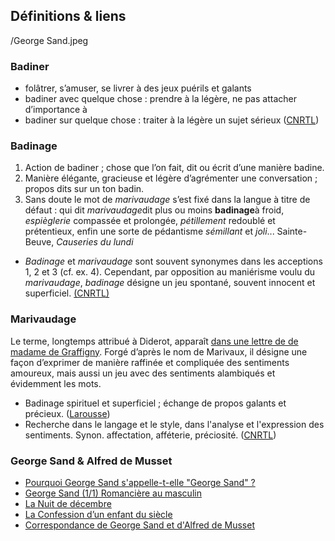 ## Définitions & liens

/George Sand.jpeg

### Badiner
- folâtrer, s’amuser, se livrer à des jeux puérils et galants
- badiner avec quelque chose : prendre à la légère, ne pas attacher d’importance à
- badiner sur quelque chose : traiter à la légère un sujet sérieux ([CNRTL](http://www.cnrtl.fr/definition/badiner))

### Badinage
1. Action de badiner ; chose que l’on fait, dit ou écrit d’une manière badine.
2. Manière élégante, gracieuse et légère d’agrémenter une conversation ; propos dits sur un ton badin.
3. Sans doute le mot de *marivaudage* s’est fixé dans la langue à titre de défaut : qui dit *marivaudage*dit plus ou moins **badinage**à froid, *espièglerie* compassée et prolongée, *pétillement* redoublé et prétentieux, enfin une sorte de pédantisme *sémillant* et *joli*... Sainte-Beuve, *Causeries du lundi*
- *Badinage* et *marivaudage* sont souvent synonymes dans les acceptions 1, 2 et 3 (cf. ex. 4). Cependant, par opposition au maniérisme voulu du *marivaudage*, *badinage* désigne un jeu spontané, souvent innocent et superficiel. [(CNRTL)](http://www.cnrtl.fr/definition/badinage)

### Marivaudage
Le terme, longtemps attribué à Diderot, apparaît [dans une lettre de de madame de Graffigny](https://gallica.bnf.fr/essentiels/marivaux/marivaudage). Forgé d’après le nom de Marivaux, il désigne une façon d’exprimer de manière raffinée et compliquée des sentiments amoureux, mais aussi un jeu avec des sentiments alambiqués et évidemment les mots.

- Badinage spirituel et superficiel ; échange de propos galants et précieux. ([Larousse](https://www.larousse.fr/dictionnaires/francais/marivaudage/49522))
- Recherche dans le langage et le style, dans l'analyse et l'expression des sentiments. Synon. affectation, afféterie, préciosité. ([CNRTL](http://www.cnrtl.fr/definition/marivaudage))

### George Sand & Alfred de Musset
- [Pourquoi George Sand s'appelle-t-elle "George Sand" ?](https://www.franceinter.fr/culture/pourquoi-george-sand-s-appelle-t-elle-george-sand)
- [George Sand (1/1) Romancière au masculin](https://www.franceculture.fr/recherche)
- [La Nuit de décembre](https://fr.wikipedia.org/wiki/La_Nuit_de_d%C3%A9cembre_(Musset))
- [La Confession d’un enfant du siècle](https://gallica.bnf.fr/essentiels/musset/confession-enfant-siecle)
- [Correspondance de George Sand et d'Alfred de Musset](https://gallica.bnf.fr/ark:/12148/bpt6k114938c.image)